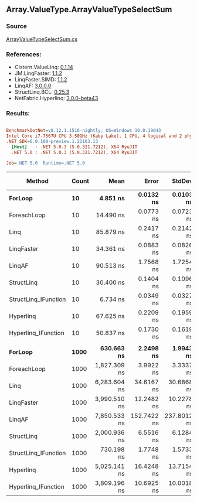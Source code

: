 ﻿## Array.ValueType.ArrayValueTypeSelectSum

### Source
[ArrayValueTypeSelectSum.cs](../LinqBenchmarks/Array/ValueType/ArrayValueTypeSelectSum.cs)

### References:
- Cistern.ValueLinq: [0.1.14](https://www.nuget.org/packages/Cistern.ValueLinq/0.1.14)
- JM.LinqFaster: [1.1.2](https://www.nuget.org/packages/JM.LinqFaster/1.1.2)
- LinqFaster.SIMD: [1.1.2](https://www.nuget.org/packages/LinqFaster.SIMD/1.0.3)
- LinqAF: [3.0.0.0](https://www.nuget.org/packages/LinqAF/3.0.0.0)
- StructLinq.BCL: [0.25.3](https://www.nuget.org/packages/StructLinq.BCL/0.25.3)
- NetFabric.Hyperlinq: [3.0.0-beta43](https://www.nuget.org/packages/NetFabric.Hyperlinq/3.0.0-beta43)

### Results:
``` ini

BenchmarkDotNet=v0.12.1.1516-nightly, OS=Windows 10.0.19043
Intel Core i7-7567U CPU 3.50GHz (Kaby Lake), 1 CPU, 4 logical and 2 physical cores
.NET SDK=6.0.100-preview.1.21103.13
  [Host]   : .NET 5.0.3 (5.0.321.7212), X64 RyuJIT
  .NET 5.0 : .NET 5.0.3 (5.0.321.7212), X64 RyuJIT

Job=.NET 5.0  Runtime=.NET 5.0  

```
|               Method | Count |         Mean |       Error |      StdDev | Ratio | RatioSD |  Gen 0 | Gen 1 | Gen 2 | Allocated |
|--------------------- |------ |-------------:|------------:|------------:|------:|--------:|-------:|------:|------:|----------:|
|              **ForLoop** |    **10** |     **4.851 ns** |   **0.0132 ns** |   **0.0103 ns** |  **1.00** |    **0.00** |      **-** |     **-** |     **-** |         **-** |
|          ForeachLoop |    10 |    14.490 ns |   0.0773 ns |   0.0723 ns |  2.99 |    0.02 |      - |     - |     - |         - |
|                 Linq |    10 |    85.879 ns |   0.2417 ns |   0.2142 ns | 17.71 |    0.07 | 0.0153 |     - |     - |      32 B |
|           LinqFaster |    10 |    34.361 ns |   0.0883 ns |   0.0826 ns |  7.08 |    0.03 |      - |     - |     - |         - |
|               LinqAF |    10 |    90.513 ns |   1.7568 ns |   1.7254 ns | 18.55 |    0.29 |      - |     - |     - |         - |
|           StructLinq |    10 |    30.400 ns |   0.1404 ns |   0.1096 ns |  6.27 |    0.03 | 0.0153 |     - |     - |      32 B |
| StructLinq_IFunction |    10 |     6.734 ns |   0.0349 ns |   0.0327 ns |  1.39 |    0.01 |      - |     - |     - |         - |
|            Hyperlinq |    10 |    67.625 ns |   0.2209 ns |   0.1959 ns | 13.95 |    0.05 |      - |     - |     - |         - |
|  Hyperlinq_IFunction |    10 |    50.837 ns |   0.1730 ns |   0.1619 ns | 10.48 |    0.04 |      - |     - |     - |         - |
|                      |       |              |             |             |       |         |        |       |       |           |
|              **ForLoop** |  **1000** |   **630.663 ns** |   **2.2498 ns** |   **1.9943 ns** |  **1.00** |    **0.00** |      **-** |     **-** |     **-** |         **-** |
|          ForeachLoop |  1000 | 1,827.309 ns |   3.9922 ns |   3.3337 ns |  2.90 |    0.01 |      - |     - |     - |         - |
|                 Linq |  1000 | 6,283.604 ns |  34.6167 ns |  30.6868 ns |  9.96 |    0.06 | 0.0153 |     - |     - |      32 B |
|           LinqFaster |  1000 | 3,990.510 ns |  12.2482 ns |  10.2278 ns |  6.33 |    0.02 |      - |     - |     - |         - |
|               LinqAF |  1000 | 7,850.533 ns | 152.7422 ns | 237.8012 ns | 12.29 |    0.36 |      - |     - |     - |         - |
|           StructLinq |  1000 | 2,000.936 ns |   6.5516 ns |   6.1284 ns |  3.17 |    0.01 | 0.0153 |     - |     - |      32 B |
| StructLinq_IFunction |  1000 |   730.198 ns |   1.7748 ns |   1.5733 ns |  1.16 |    0.00 |      - |     - |     - |         - |
|            Hyperlinq |  1000 | 5,025.141 ns |  16.4248 ns |  13.7154 ns |  7.97 |    0.04 |      - |     - |     - |         - |
|  Hyperlinq_IFunction |  1000 | 3,809.196 ns |  10.6925 ns |  10.0018 ns |  6.04 |    0.02 |      - |     - |     - |         - |

